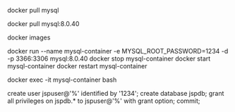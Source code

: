 docker pull mysql

docker pull mysql:8.0.40

docker images

docker run --name mysql-container -e MYSQL_ROOT_PASSWORD=1234 -d -p 3366:3306 mysql:8.0.40
docker stop mysql-container
docker start mysql-container
docker restart mysql-container

docker exec -it mysql-container bash

create user jspuser@'%' identified by '1234';
create database jspdb;
grant all privileges on jspdb.* to jspuser@'%' with grant option;
commit;

